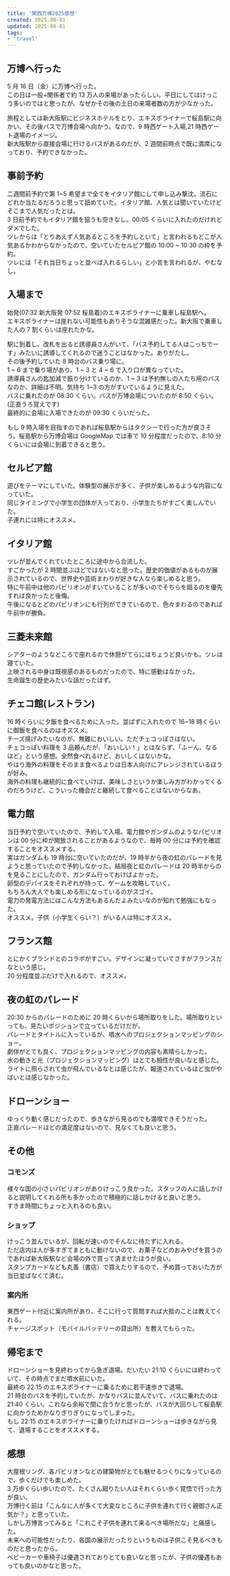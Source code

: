 ```yaml
---
title: '関西万博2025感想'  
created: 2025-06-01  
updated: 2025-06-01  
tags:  
- 'travel'  
---  
```


## 万博へ行った  

5 月 16 日（金）に万博へ行った。  
この日は一般+関係者で約 13 万人の来場があったらしい。平日にしてはけっこう多いのではと思ったが、なぜかその後の土日の来場者数の方が少なかった。  

旅程としては新大阪駅にビジネスホテルをとり、エキスポライナーで桜島駅に向かい、その後バスで万博会場へ向かう。なので、9 時西ゲート入場,21 時西ゲート退場のイメージ。  
新大阪駅から直接会場に行けるバスがあるのだが、2 週間前時点で既に満席になっており、予約できなかった。  

## 事前予約  

二週間前予約で第 1~5 希望まで全てをイタリア館にして申し込み撃沈。流石にどれか当たるだろうと思って舐めていた。イタリア館、人気とは聞いていたけどそこまで人気だったとは。  
3 日前予約でもイタリア館を狙うも空きなし。00:05 くらいに入れたのだけれどダメでした。  
ツレからは「とりあえず人気あるところを予約しといて」と言われるもどこが人気あるかわからなかったので、空いていたセルビア館の 10:00 ~ 10:30 の枠を予約。  
ツレには「それ当日ちょっと並べば入れるらしい」と小言を言われるが、やむなし。  

## 入場まで  

始発(07:32 新大阪発 07:52 桜島着)のエキスポライナーに乗車し桜島駅へ。  
エキスポライナーは座れない可能性もありそうな混雑感だった。新大阪で乗車した人の 7 割くらいは座れたかな。  

駅に到着し、改札を出ると誘導員さんがいて、「バス予約してる人はこっちでーす」みたいに誘導してくれるので迷うことはなかった。ありがたし。  
その後予約していた 8 時台のバス乗り場に。  
1 ~ 6 まで乗り場があり、1 ~ 3 と 4 ~ 6 で入り口が異なっていた。  
誘導員さんの匙加減で振り分けているのか、1 ~ 3 は予約無しの人たち用のバスなのか、詳細は不明。気持ち 1~3 の方がすいているように見えた。  
バスに乗れたのが 08:30 くらい。バスが万博会場についたのが 8:50 くらい。(正直うろ覚えです)  
最終的に会場に入場できたのが 09:30 くらいだった。  

もし 9 時入場を目指すのであれば桜島駅からはタクシーで行った方が良さそう。桜島駅から万博会場は GoogleMap では車で 10 分程度だったので、8:10 分くらいには会場に到着できると思う。  

## セルビア館  

遊びをテーマにしていた。体験型の展示が多く、子供が楽しめるような内容になっていた。  
同じタイミングで小学生の団体が入っており、小学生たちがすごく楽しんでいた。  
子連れには特にオススメ。  

## イタリア館  

ツレが並んでくれていたところに途中から合流した。  
すごかったが 2 時間並ぶほどではないなと思った。歴史的価値があるものが展示されているので、世界史や芸術まわりが好きな人なら楽しめると思う。  
特に午前中は他のパビリオンがすいていることが多いのでそちらを廻るのを優先すれば良かったと後悔。  
午後になるとどのパビリオンにも行列ができているので、色々まわるのであれば午前中が勝負。  

## 三菱未来館  

シアターのようなところで座れるので休憩がてらにはちょうど良いかも。ツレは寝ていた。  
上映される中身は既視感のあるものだったので、特に感動はなかった。  
生命誕生の歴史みたいな話だったはず。  

## チェコ館(レストラン)  

16 時くらいに夕飯を食べるために入った。並ばずに入れたので 16~18 時くらいに御飯を食べるのはオススメ。  
チーズ揚げみたいなのが、無難においしい。ただチェコっぽさはない。  
チェコっぽい料理を 3 品頼んだが、「おいしい！」とはならず、「ふーん、なるほど」という感想。全然食べれるけど、おいしくはないかな。  
やはり海外の料理をそのまま食べるよりは日本人向けにアレンジされているほうが好み。  
海外の料理も継続的に食べていけば、美味しさというか楽しみ方がわかってくるのだろうけど、こういった機会だと継続して食べることはないからなあ。  

## 電力館  

当日予約で空いていたので、予約して入場。電力館やガンダムのようなパビリオンは 00 分に枠が開放されることがあるようなので、毎時 00 分には予約を確認することをオススメする。  
実はガンダムも 19 時台に空いていたのだが、19 時半から夜の虹のパレードを見ようと思っていたので予約しなかった。結局夜と虹のパレードは 20 時半からのを見ることにしたので、ガンダム行っておけばよかった。  
卵型のデバイスをそれぞれが持って、ゲームを攻略していく。  
もちろん大人でも楽しめる形になっているのがスゴイ。  
電力の発電方法にはこんな方法もあるんだよみたいなのが知れて勉強にもなった。  
オススメ。子供（小学生くらい？）がいる人は特にオススメ。  

## フランス館  

とにかくブランドとのコラボがすごい。デザインに凝っていてさすがフランスだなという感じ。  
20 分程度並ぶだけで入れるので、オススメ。  

## 夜の虹のパレード  

20:30 からのパレードのために 20 時くらいから場所取りをした。場所取りといっても、見たいポジションで立っているだけだが。  
パレードとタイトルに入っているが、噴水へのプロジェクションマッピングのショー。  
劇伴がとても良く、プロジェクションマッピングの内容も素晴らしかった。  
水の動きと光（プロジェクションマッピング）はとても相性が良いなと感じた。  
ライトに照らされて虫が飛んでいるなとは感じたが、報道されているほど虫がやばいとは感じなかった。  

## ドローンショー  

ゆっくり動く感じだったので、歩きながら見るのでも満喫できそうだった。  
正直パレードほどの満足度はないので、見なくても良いと思う。  

## その他  

### コモンズ  

様々な国の小さいパビリオンがありけっこう良かった。スタッフの人に話しかけると説明してくれる所も多かったので積極的に話しかけると良いと思う。  
すきま時間にちょっと入れるのも良い。  

### ショップ  

けっこう並んでいるが、回転が速いのでそんなに待たずに入れる。  
ただ店内は人が多すぎてまともに動けないので、お菓子などのおみやげを買うのであれば新大阪駅など会場の外で買って済ませたほうが良い。  
スタンプカードなども丸善（書店）で買えたりするので、予め買っておいた方が当日並ばなくて済む。  

### 案内所  

東西ゲート付近に案内所があり、そこに行って質問すれば大抵のことは教えてくれる。  
チャージスポット（モバイルバッテリーの貸出所）を教えてもらった。  

## 帰宅まで  

ドローンショーを見終わってから急ぎ退場。だいたい 21:10 くらいには終わっていて、その時点でまだ噴水前にいた。  
最終の 22:15 のエキスポライナーに乗るために若干速歩きで退場。  
21 時台のバスを予約していたが、かなりバスに並んでいて、バスに乗れたのは 21:40 くらい。これなら余裕で間に合うかと思ったが、バスが大回りして桜島駅に向かうためかなりぎりぎりになってしまった。  
もし 22:15 のエキスポライナーに乗りたければドローンショーは歩きながら見て、退場することをオススメする。  

## 感想  

大屋根リング、各パビリオンなどの建築物がとても魅せるつくりになっているので、歩くだけでも楽しめた。  
3 万歩くらい歩いたので、たくさん廻りたい人はそれくらい歩く覚悟で行った方が良い。  
万博行く前は「こんなに人が多くて大変なところに子供を連れて行く親御さん正気か？」と思っていた。  
しかし万博言ってみると「これこそ子供を連れて来るべき場所だな」と痛感した。  
未来への可能性だったり、各国の展示だったりというものは子供こそ見るべきものだと思ったから。  
ベビーカーや車椅子は優遇されておりとても良いなと思ったが、子供の優遇もあっても良いのかなと思った。  
